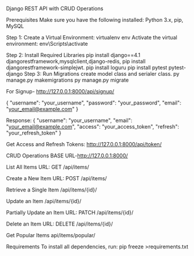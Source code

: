 Django REST API with CRUD Operations

Prerequisites
Make sure you have the following installed:
Python 3.x,
pip,
MySQL

Step 1: Create a Virtual Environment: virtualenv env
Activate the virtual environment: env\Scripts\activate

Step 2: Install Required Libraries
pip install django==4.1 djangorestframework,mysqlclient,django-redis,
pip install djangorestframework-simplejwt.
pip install loguru
pip install pytest pytest-django
Step 3: Run Migrations
create model class and serialer class.
py manage.py makemigrations
py manage.py migrate

For Signup-
http://127.0.0.1:8000/api/signup/

{
    "username": "your_username",
    "password": "your_password",
    "email": "your_email@example.com"
}


Response:
{
    "username": "your_username",
    "email": "your_email@example.com",
    "access": "your_access_token",
    "refresh": "your_refresh_token"
}

Get Access and Refresh Tokens:
http://127.0.0.1:8000/api/token/


CRUD Operations
BASE URL-http://127.0.0.1:8000/

List All Items
URL: GET /api/items/

Create a New Item
URL: POST /api/items/

Retrieve a Single Item
/api/items/{id}/

Update an Item
/api/items/{id}/

Partially Update an Item
URL: PATCH /api/items/{id}/

Delete an Item
URL: DELETE /api/items/{id}/

Get Popular Items
api/items/popular/

Requirements
To install all dependencies, run:
pip freeze >requirements.txt
